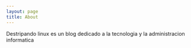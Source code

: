 ```yaml
---
layout: page
title: About
---
```

Destripando linux es un blog dedicado a la tecnologia y la administracion informatica

